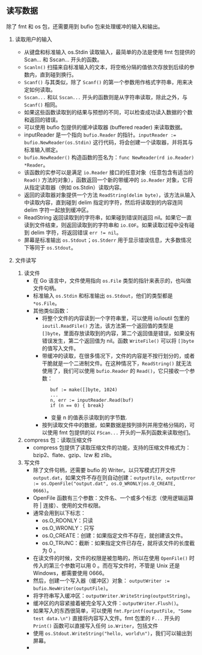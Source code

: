 ## 读写数据

除了 fmt 和 os 包，还需要用到 bufio 包来处理缓冲的输入和输出。

1. 读取用户的输入

   - 从键盘和标准输入 os.Stdin 读取输入，最简单的办法是使用 fmt 包提供的 Scan... 和 Sscan... 开头的函数。
   - `Scanln()` 扫描来自标准输入的文本，将空格分隔的值依次存放到后续的参数内，直到碰到换行。
   - `Scanf()` 与其类似，除了 `Scanf()` 的第一个参数用作格式字符串，用来决定如何读取。
   - `Sscan...` 和以 `Sscan...` 开头的函数则是从字符串读取，除此之外，与 `Scanf()` 相同。
   - 如果这些函数读取到的结果与预想的不同，可以检查成功读入数据的个数和返回的错误。
   - 可以使用 bufio 包提供的缓冲读取器 (buffered reader) 来读取数据。
   - inputReader 是一个指向 `bufio.Reader` 的指针。`inputReader := bufio.NewReader(os.Stdin)` 这行代码，将会创建一个读取器，并将其与标准输入绑定。
   - `bufio.NewReader()` 构造函数的签名为：`func NewReader(rd io.Reader) *Reader`。
   - 该函数的实参可以是满足 `io.Reader` 接口的任意对象（任意包含有适当的 `Read()` 方法的对象），函数返回一个新的带缓冲的 `io.Reader` 对象，它将从指定读取器（例如 os.Stdin）读取内容。
   - 返回的读取器对象提供一个方法 `ReadString(delim byte)`，该方法从输入中读取内容，直到碰到 delim 指定的字符，然后将读取到的内容连同 delim 字符一起放到缓冲区。
   - ReadString 返回读取到的字符串，如果碰到错误则返回 nil。如果它一直读到文件结束，则返回读取到的字符串和 `io.EOF`。如果读取过程中没有碰到 delim 字符，将返回错误 `err != nil`。
   - 屏幕是标准输出 `os.Stdout`；`os.Stderr` 用于显示错误信息，大多数情况下等同于 `os.Stdout`。

2. 文件读写
   1. 读文件
      - 在 Go 语言中，文件使用指向 `os.File` 类型的指针来表示的，也叫做文件句柄。
      - 标准输入 `os.Stdin` 和标准输出 `os.Stdout`，他们的类型都是 `*os.File`。
      - 其他类似函数：
        - 将整个文件的内容读到一个字符串里，可以使用 io/ioutil 包里的 `ioutil.ReadFile()` 方法，该方法第一个返回值的类型是 `[]byte`，里面存放读取到的内容，第二个返回值是错误，如果没有错误发生，第二个返回值为 nil。函数 `WriteFile()` 可以将 `[]byte` 的值写入文件。
        - 带缓冲的读取，在很多情况下，文件的内容是不按行划分的，或者干脆就是一个二进制文件。在这种情况下，`ReadString()` 就无法使用了，我们可以使用 `bufio.Reader` 的 `Read()`，它只接收一个参数：
          ```
             buf := make([]byte, 1024)
             ...
             n, err := inputReader.Read(buf)
             if (n == 0) { break}
          ```
          - 变量 n 的值表示读取到的字节数.
        - 按列读取文件中的数据，如果数据是按列排列并用空格分隔的，可以使用 fmt 包提供的以 `FScan...` 开头的一系列函数来读取他们。
   2. compress 包：读取压缩文件
      - compress 包提供了读取压缩文件的功能，支持的压缩文件格式为：bzip2、flate、gzip、lzw 和 zlib。
   3. 写文件
      - 除了文件句柄，还需要 bufio 的 Writer。以只写模式打开文件 `output.dat`，如果文件不存在则自动创建：`outputFile, outputError := os.OpenFile("output.dat", os.O_WRONLY|os.O_CREATE, 0666)`。
      - OpenFile 函数有三个参数：文件名、一个或多个标志（使用逻辑运算符 | 连接）、使用的文件权限。
      - 通常会用到以下标志：
        - os.O_RDONLY：只读
        - os.O_WRONLY：只写
        - os.O_CREATE：创建：如果指定文件不存在，就创建该文件。
        - os.O_TRUNC：截断：如果指定文件已存在，就将该文件的长度截为 0 。
      - 在读文件的时候，文件的权限是被忽略的，所以在使用 `OpenFile()` 时传入的第三个参数可以用 0 。而在写文件时，不管是 Unix 还是 Windows，都需要使用 0666。
      - 然后，创建一个写入器（缓冲区）对象： `outputWriter := bufio.NewWriter(outputFile)`。
      - 将字符串写入缓冲区：`outputWriter.WriteString(outputString)`。
      - 缓冲区的内容紧接着被完全写入文件：`outputWriter.Flush()`。
      - 如果写入的东西很简单，可以使用 `fmt.Fprintf(outputFile, "Some test data.\n")` 直接将内容写入文件。fmt 包里的 `F...` 开头的 `Print()` 函数可以直接写入任何 `io.Writer`，包括文件
      - 使用 `os.Stdout.WriteString("hello, world\n")`，我们可以输出到屏幕。
      - 